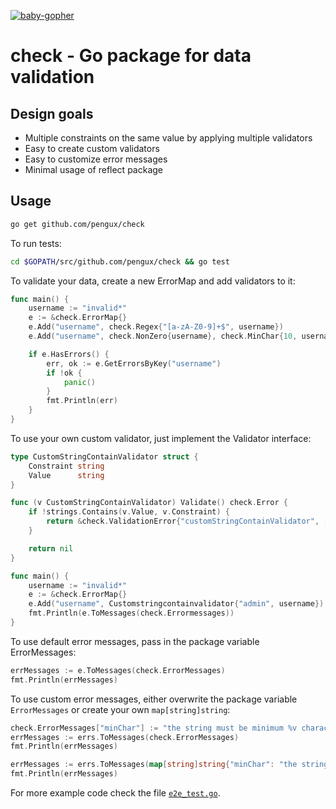 [![baby-gopher](https://raw2.github.com/drnic/babygopher-site/gh-pages/images/babygopher-badge.png)](http://www.babygopher.org)

# check - Go package for data validation

## Design goals
- Multiple constraints on the same value by applying multiple validators
- Easy to create custom validators
- Easy to customize error messages
- Minimal usage of reflect package

## Usage
```bash
go get github.com/pengux/check
```


To run tests:
```bash
cd $GOPATH/src/github.com/pengux/check && go test
```


To validate your data, create a new ErrorMap and add validators to it:

```go
func main() {
	username := "invalid*"
	e := &check.ErrorMap{}
	e.Add("username", check.Regex{"[a-zA-Z0-9]+$", username})
	e.Add("username", check.NonZero{username}, check.MinChar{10, username}) // Add multiple validators at the same time

	if e.HasErrors() {
		err, ok := e.GetErrorsByKey("username")
		if !ok {
			panic()
		}
		fmt.Println(err)
	}
}
```


To use your own custom validator, just implement the Validator interface:

```go
type CustomStringContainValidator struct {
	Constraint string
	Value      string
}

func (v CustomStringContainValidator) Validate() check.Error {
	if !strings.Contains(v.Value, v.Constraint) {
		return &check.ValidationError{"customStringContainValidator", []interface{}{v.Value, v.Constraint}}
	}

	return nil
}

func main() {
	username := "invalid*"
	e := &check.ErrorMap{}
	e.Add("username", Customstringcontainvalidator{"admin", username})
	fmt.Println(e.ToMessages(check.Errormessages))
}
```


To use default error messages, pass in the package variable ErrorMessages:

```go
errMessages := e.ToMessages(check.ErrorMessages)
fmt.Println(errMessages)
```


To use custom error messages, either overwrite the package variable `ErrorMessages` or create your own `map[string]string`:

```go
check.ErrorMessages["minChar"] := "the string must be minimum %v characters long"
errMessages := errs.ToMessages(check.ErrorMessages)
fmt.Println(errMessages)

errMessages := errs.ToMessages(map[string]string{"minChar": "the string must be minimum %v characters long"})
fmt.Println(errMessages)
```


For more example code check the file [`e2e_test.go`](https://github.com/pengux/check/blob/master/e2e_test.go).

